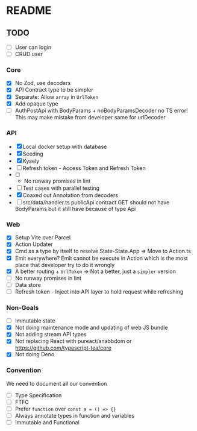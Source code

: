 # README

## TODO
- [ ] User can login
- [ ] CRUD user

### Core
- [x] No Zod, use decoders
- [x] API Contract type to be simpler
- [x] Separate: Allow `array` in `UrlToken`
- [x] Add opaque type
- [ ] AuthPostApi with BodyParams + noBodyParamsDecoder no TS error! This may make mistake from developer same for urlDecoder

### API
- [x] Local docker setup with database
- [x] Seeding
- [x] Kysely
- [ ] Refresh token - Access Token and Refresh Token
- [ ] * No runway promises in lint
- [ ] Test cases with parallel testing
- [X] Coaxed out Annotation from decoders
- [ ] src/data/handler.ts publicApi contract GET should not have BodyParams but it still have because of type Api

### Web
- [x] Setup Vite over Parcel
- [x] Action Updater
- [x] Cmd as a type by itself to resolve State-State.App => Move to Action.ts
- [x] Emit everywhere? Emit cannot be execute in Action which is the most place that developer try to do it wrongly
- [x] A better routing + `UrlToken` => Not a better, just a `simpler` version
- [ ] No runway promises in lint
- [ ] Data store
- [ ] Refresh token - Inject into API layer to hold request while refreshing
 
### Non-Goals
- [ ] Immutable state 
- [x] Not doing maintenance mode and updating of web JS bundle
- [x] Not adding stream API types
- [x] Not replacing React with pureact/snabbdom or https://github.com/typescript-tea/core
- [x] Not doing Deno

### Convention
We need to document all our convention
- [ ] Type Specification
- [ ] FTFC
- [ ] Prefer `function` over `const a = () => {}`
- [ ] Always annotate types in function and variables
- [ ] Immutable and Functional
